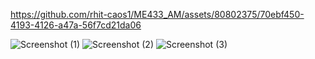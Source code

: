 

https://github.com/rhit-caos1/ME433_AM/assets/80802375/70ebf450-4193-4126-a47a-56f7cd21da06


![Screenshot (1)](https://github.com/rhit-caos1/ME433_AM/assets/80802375/5cc8a2c2-87fa-4b8d-b209-fde6ecbf623d)
![Screenshot (2)](https://github.com/rhit-caos1/ME433_AM/assets/80802375/5d766179-1f45-473a-ab43-46a04a73cd17)
![Screenshot (3)](https://github.com/rhit-caos1/ME433_AM/assets/80802375/f246604a-5c05-4f82-ab1b-e1015248370b)




